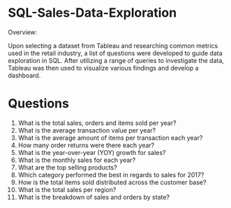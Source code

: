 # SQL-Sales-Data-Exploration
Overview:

Upon selecting a dataset from Tableau and researching common metrics used in the retail industry, a list of questions were developed to guide data exploration in SQL. After utilizing a range of queries to investigate the data, Tableau was then used to visualize various findings and develop a dashboard.

# Questions
1) What is the total sales, orders and items sold per year?
2) What is the average transaction value per year?
3) What is the average amount of items per transaction each year?
4) How many order returns were there each year?
5) What is the year-over-year (YOY) growth for sales?
6) What is the monthly sales for each year?
7) What are the top selling products?
8) Which category performed the best in regards to sales for 2017?
9) How is the total items sold distributed across the customer base?
10) What is the total sales per region?
11) What is the breakdown of sales and orders by state?
#
